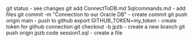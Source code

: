 git status - see changes
git add ConnectToDB.md Sqlcommands.md - add files
git commit -m "Connection to our Oracle DB" - create commit
git push origin main - push to github
export GITHUB_TOKEN=my_token - create token for github connection
git checkout -b jpzb - create a new branch
git push origin jpzb
code session1.sql - create a file